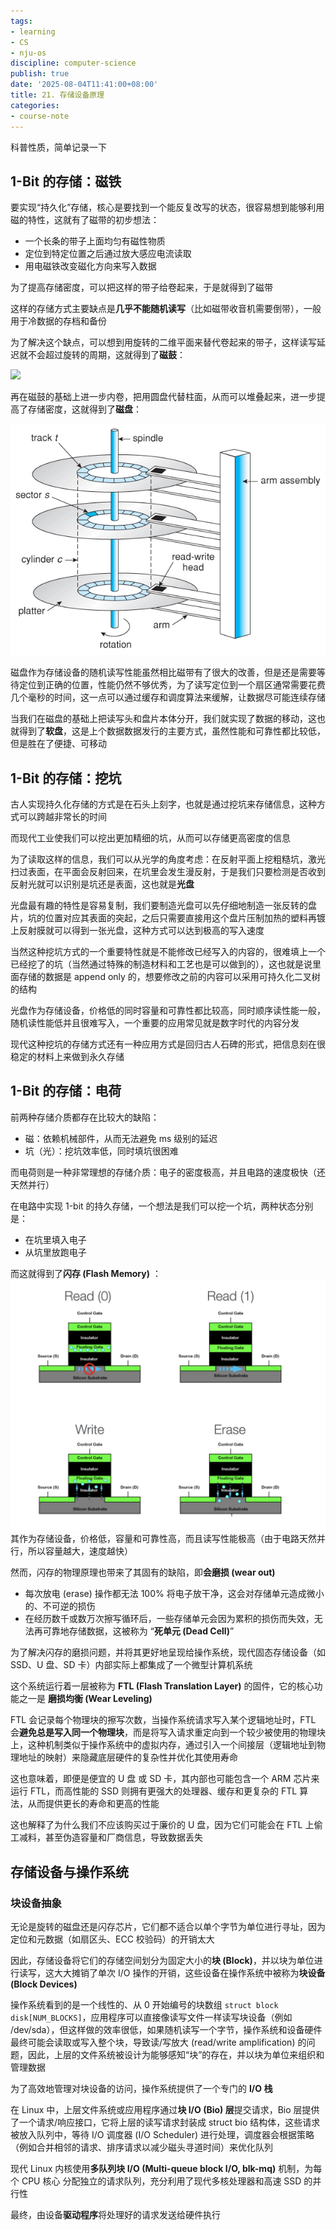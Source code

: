 ```yaml
---
tags:
- learning
- CS
- nju-os
discipline: computer-science
publish: true
date: '2025-08-04T11:41:00+08:00'
title: 21. 存储设备原理
categories:
- course-note
---
```

科普性质，简单记录一下
## 1-Bit 的存储：磁铁

要实现“持久化”存储，核心是要找到一个能反复改写的状态，很容易想到能够利用磁的特性，这就有了磁带的初步想法：
- 一个长条的带子上面均匀有磁性物质
- 定位到特定位置之后通过放大感应电流读取
- 用电磁铁改变磁化方向来写入数据

为了提高存储密度，可以把这样的带子给卷起来，于是就得到了磁带

这样的存储方式主要缺点是**几乎不能随机读写**（比如磁带收音机需要倒带），一般用于冷数据的存档和备份

为了解决这个缺点，可以想到用旋转的二维平面来替代卷起来的带子，这样读写延迟就不会超过旋转的周期，这就得到了**磁鼓**：

![](/images/21-存储设备原理/pasted-image-20250805012735.png)

再在磁鼓的基础上进一步内卷，把用圆盘代替柱面，从而可以堆叠起来，进一步提高了存储密度，这就得到了**磁盘**：

![](/images/21-存储设备原理/pasted-image-20250805012958.png)

磁盘作为存储设备的随机读写性能虽然相比磁带有了很大的改善，但是还是需要等待定位到正确的位置，性能仍然不够优秀，为了读写定位到一个扇区通常需要花费几个毫秒的时间，这一点可以通过缓存和调度算法来缓解，让数据尽可能连续存储

当我们在磁盘的基础上把读写头和盘片本体分开，我们就实现了数据的移动，这也就得到了**软盘**，这是上个数据数据发行的主要方式，虽然性能和可靠性都比较低，但是胜在了便捷、可移动

## 1-Bit 的存储：挖坑

古人实现持久化存储的方式是在石头上刻字，也就是通过挖坑来存储信息，这种方式可以跨越非常长的时间

而现代工业使我们可以挖出更加精细的坑，从而可以存储更高密度的信息

为了读取这样的信息，我们可以从光学的角度考虑：在反射平面上挖粗糙坑，激光扫过表面，在平面会反射回来，在坑里会发生漫反射，于是我们只要检测是否收到反射光就可以识别是坑还是表面，这也就是**光盘**

光盘最有趣的特性是容易复制，我们要制造光盘可以先仔细地制造一张反转的盘片，坑的位置对应其表面的突起，之后只需要直接用这个盘片压制加热的塑料再镀上反射膜就可以得到一张光盘，这种方式可以达到极高的写入速度

当然这种挖坑方式的一个重要特性就是不能修改已经写入的内容的，很难填上一个已经挖了的坑（当然通过特殊的制造材料和工艺也是可以做到的），这也就是说里面存储的数据是 append only 的，想要修改之前的内容可以采用可持久化二叉树的结构

光盘作为存储设备，价格低的同时容量和可靠性都比较高，同时顺序读性能一般，随机读性能低并且很难写入，一个重要的应用常见就是数字时代的内容分发

现代这种挖坑的存储方式还有一种应用方式是回归古人石碑的形式，把信息刻在很稳定的材料上来做到永久存储

## 1-Bit 的存储：电荷

前两种存储介质都存在比较大的缺陷：
- 磁：依赖机械部件，从而无法避免 ms 级别的延迟
- 坑（光）：挖坑效率低，同时填坑很困难

而电荷则是一种非常理想的存储介质：电子的密度极高，并且电路的速度极快（还天然并行）

在电路中实现 1-bit 的持久存储，一个想法是我们可以挖一个坑，两种状态分别是：
- 在坑里填入电子
- 从坑里放跑电子

而这就得到了**闪存 (Flash Memory)** ：
![](/images/21-存储设备原理/pasted-image-20250805112704.png)
其作为存储设备，价格低，容量和可靠性高，而且读写性能极高（由于电路天然并行，所以容量越大，速度越快）

然而，闪存的物理原理也带来了其固有的缺陷，即**会磨损 (wear out)**
- 每次放电 (erase) 操作都无法 100% 将电子放干净，这会对存储单元造成微小的、不可逆的损伤
- 在经历数千或数万次擦写循环后，一些存储单元会因为累积的损伤而失效，无法再可靠地存储数据，这被称为 “**死单元 (Dead Cell)**”

为了解决闪存的磨损问题，并将其更好地呈现给操作系统，现代固态存储设备（如 SSD、U 盘、SD 卡）内部实际上都集成了一个微型计算机系统

这个系统运行着一层被称为 **FTL (Flash Translation Layer)** 的固件，它的核心功能之一是 **磨损均衡 (Wear Leveling)** 

FTL 会记录每个物理块的擦写次数，当操作系统请求写入某个逻辑地址时，FTL 会**避免总是写入同一个物理块**，而是将写入请求重定向到一个较少被使用的物理块上，这种机制类似于操作系统中的虚拟内存，通过引入一个间接层（逻辑地址到物理地址的映射）来隐藏底层硬件的复杂性并优化其使用寿命

这也意味着，即便是便宜的 U 盘 或 SD 卡，其内部也可能包含一个 ARM 芯片来运行 FTL，而高性能的 SSD 则拥有更强大的处理器、缓存和更复杂的 FTL 算法，从而提供更长的寿命和更高的性能

这也解释了为什么我们不应该购买过于廉价的 U 盘，因为它们可能会在 FTL 上偷工减料，甚至伪造容量和厂商信息，导致数据丢失

## 存储设备与操作系统

### 块设备抽象

无论是旋转的磁盘还是闪存芯片，它们都不适合以单个字节为单位进行寻址，因为定位和元数据（如扇区头、ECC 校验码）的开销太大

因此，存储设备将它们的存储空间划分为固定大小的**块 (Block)**，并以块为单位进行读写，这大大摊销了单次 I/O 操作的开销，这些设备在操作系统中被称为**块设备 (Block Devices)**

操作系统看到的是一个线性的、从 0 开始编号的块数组 `struct block disk[NUM_BLOCKS]`，应用程序可以直接像读写文件一样读写块设备（例如 /dev/sda），但这样做的效率很低，如果随机读写一个字节，操作系统和设备硬件最终可能会读取或写入整个块，导致读/写放大 (read/write amplification) 的问题，因此，上层的文件系统被设计为能够感知“块”的存在，并以块为单位来组织和管理数据

为了高效地管理对块设备的访问，操作系统提供了一个专门的 **I/O 栈**

在 Linux 中，上层文件系统或应用程序通过**块 I/O (Bio) 层**提交请求，Bio 层提供了一个请求/响应接口，它将上层的读写请求封装成 struct bio 结构体，这些请求被放入队列中，等待 I/O 调度器 (I/O Scheduler) 进行处理，调度器会根据策略（例如合并相邻的请求、排序请求以减少磁头寻道时间）来优化队列

现代 Linux 内核使用**多队列块 I/O (Multi-queue block I/O, blk-mq)** 机制，为每个 CPU 核心 分配独立的请求队列，充分利用了现代多核处理器和高速 SSD 的并行性

最终，由设备**驱动程序**将处理好的请求发送给硬件执行

